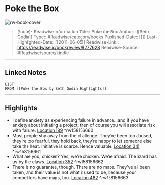 # Poke the Box

![rw-book-cover](https://images-na.ssl-images-amazon.com/images/I/417AmyvQ57L._SL200_.jpg)
<br>
>[!note]- Readwise Information
>Title:: Poke the Box
>Author:: [[Seth Godin]]
>Type:: #Readwise/category/books
>Published-Date:: [[]]
>Last-Highlighted-Date:: [[2011-06-05]]
>Readwise-Link:: https://readwise.io/bookreview/8277628
>Readwise-Source:: #Readwise/source/kindle
--- 

## Linked Notes
```dataview
LIST
FROM [[Poke the Box by Seth Godin Highlights]]
```

---

## Highlights
- I define anxiety as experiencing failure in advance…and if you have anxiety about initiating a project, then of course you will associate risk with failure. [Location 189](https://readwise.io/open/158156660) ^rw158156660
- Most people shy away from the challenge. They’ve been too abused, they’re too fearful, they hold back, they’re happy to let someone else take the heat. Initiative is scarce. Hence valuable. [Location 341](https://readwise.io/open/158156661) ^rw158156661
- What are you, chicken? Yes, we’re chicken. We’re afraid. The lizard has us by the claws. [Location 352](https://readwise.io/open/158156662) ^rw158156662
- There is no guarantee, though. There are no maps. They’ve all been taken, and their value is not what it used to be, because your competitors have maps, too. [Location 482](https://readwise.io/open/158156663) ^rw158156663
